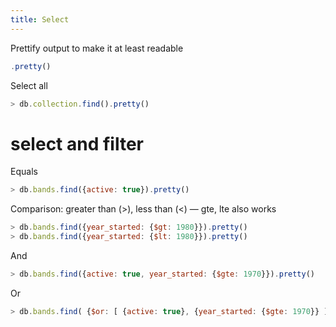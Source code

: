 ```yaml
---
title: Select
---
```

Prettify output to make it at least readable
```js
.pretty()
```

Select all
```js
> db.collection.find().pretty()
```

# select and filter

Equals
```js
> db.bands.find({active: true}).pretty()
```

Comparison: greater than (>), less than (<) —  gte, lte also works
```js
> db.bands.find({year_started: {$gt: 1980}}).pretty()
> db.bands.find({year_started: {$lt: 1980}}).pretty()
```

And
```js
> db.bands.find({active: true, year_started: {$gte: 1970}}).pretty()
```

Or
```js
> db.bands.find( {$or: [ {active: true}, {year_started: {$gte: 1970}} ] }).pretty()
```
